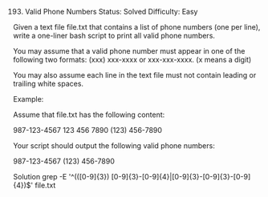 193. Valid Phone Numbers
Status: Solved
Difficulty: Easy

Given a text file file.txt that contains a list of phone numbers (one per line), write a one-liner bash script to print all valid phone numbers.

You may assume that a valid phone number must appear in one of the following two formats: (xxx) xxx-xxxx or xxx-xxx-xxxx. (x means a digit)

You may also assume each line in the text file must not contain leading or trailing white spaces.

Example:

Assume that file.txt has the following content:

987-123-4567
123 456 7890
(123) 456-7890

Your script should output the following valid phone numbers:

987-123-4567
(123) 456-7890

Solution
    grep -E '^(\([0-9]{3}\) [0-9]{3}-[0-9]{4}|[0-9]{3}-[0-9]{3}-[0-9]{4})$' file.txt
